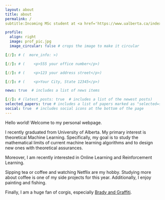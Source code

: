 ```yaml
---
layout: about
title: about
permalink: /
subtitle:Incoming MSc student at <a href='https://www.ualberta.ca/index.html'>University of Alberta</a>

profile:
  align: right
  image: prof_pic.jpg
  image_circular: false # crops the image to make it circular

[//]: # (  more_info: >)

[//]: # (    <p>555 your office number</p>)

[//]: # (    <p>123 your address street</p>)

[//]: # (    <p>Your City, State 12345</p>)

news: true  # includes a list of news items

[//]: # (latest_posts: true  # includes a list of the newest posts)
selected_papers: true # includes a list of papers marked as "selected={true}"
social: true  # includes social icons at the bottom of the page
---
```

Hello world! Welcome to my personal webpage.

I recently graduated from University of Alberta. My primary interest is theoretical Machine Learning. Specifically, my goal is to study the mathematical limits of current machine learning algorithms and to design new ones with theoretical assurances.

Moreover, I am recently interested in Online Learning and Reinforcement Learning.

Sipping tea or coffee and watching Netflix are my hobby. Studying more about coffee is one of my side projects for this year. Additionally, I enjoy painting and fishing.

Finally, I am a huge fan of corgis, especially [Brady and Graffiti](https://www.instagram.com/bradythecorgi/).
